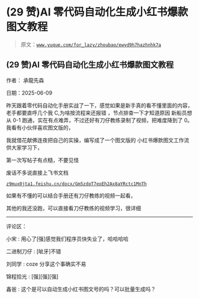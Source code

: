# (29 赞)AI 零代码自动化生成小红书爆款图文教程

> 原文：[`www.yuque.com/for_lazy/zhoubao/ewyd9h7hazhnhk7a`](https://www.yuque.com/for_lazy/zhoubao/ewyd9h7hazhnhk7a)

## (29 赞)AI 零代码自动化生成小红书爆款图文教程

作者： 承龍先森

日期：2025-06-09

昨天跟着零代码自动化手册实战了一下，感觉如果是新手真的看不懂里面的内容，老手都要直呼几个我 C,为啥按流程来还报错 ，节点排查一下才知道原因
新船员想从 0-1 跑通，实在有点难弄，不过还好有刀仔教练录制了视频，把难度降到了 0。 我看有小伙伴喜欢图文版的，

我就借花献佛连夜把自己的实操，编写成了一个图文版的 小红书爆款图文工作流 供大家学习下，

第一次写帖子有点糙，不要见怪

废话不多说直接上飞书文档

[`z9mux0jta1.feishu.cn/docx/Gm5zdoT7eoEh2Ax8aYRctc1MnTh`](https://z9mux0jta1.feishu.cn/docx/Gm5zdoT7eoEh2Ax8aYRctc1MnTh)

如果有不懂的可以结合手册还有刀仔教练的视频一起看，

其他的我还没跑，可以直接看刀仔教练的视频学习，很详细

* * *

评论区：

小宋 : 用心了[强]感觉我们程序员快失业了，哈哈哈哈

二进制刀仔 : [呲牙]不错

刘同学 : coze 分享这个事确实不易

锦程拾光 : [强][强][强]

鑫爸 : 这个是可以自动生成小红书图文号的吗？可以批量生成吗？